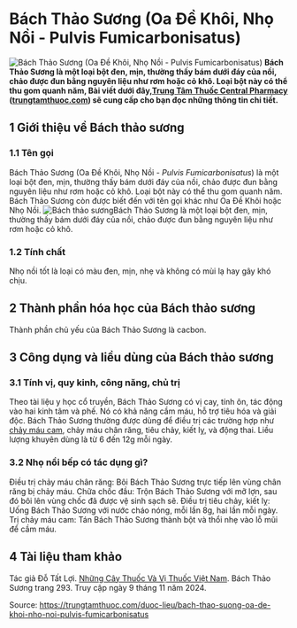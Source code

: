 # Bách Thảo Sương (Oa Đề Khôi, Nhọ Nồi - Pulvis Fumicarbonisatus)

![Bách Thảo Sương \(Oa Đề Khôi, Nhọ Nồi - Pulvis Fumicarbonisatus\)](https://trungtamthuoc.com/images/others/bach-thao-suong-1-5251.jpg)
**Bách Thảo Sương là một loại bột đen, mịn, thường thấy bám dưới đáy của nồi, chảo được đun bằng nguyên liệu như rơm hoặc cỏ khô. Loại bột này có thể thu gom quanh năm, Bài viết dưới đây,[Trung Tâm Thuốc Central Pharmacy](https://trungtamthuoc.com/ "Trung Tâm Thuốc Central Pharmacy") ([trungtamthuoc.com](https://trungtamthuoc.com/ "trungtamthuoc.com")) sẽ cung cấp cho bạn đọc những thông tin chi tiết.**
##  1 Giới thiệu về Bách thảo sương
### 1.1 Tên gọi
Bách Thảo Sương (Oa Đề Khôi, Nhọ Nồi - _Pulvis Fumicarbonisatus_) là một loại bột đen, mịn, thường thấy bám dưới đáy của nồi, chảo được đun bằng nguyên liệu như rơm hoặc cỏ khô. Loại bột này có thể thu gom quanh năm. Bách Thảo Sương còn được biết đến với tên gọi khác như Oa Đề Khôi hoặc Nhọ Nồi.
![Bách thảo sương ](https://trungtamthuoc.com/images/item/bach-thao-suong-2.jpg)Bách Thảo Sương là một loại bột đen, mịn, thường thấy bám dưới đáy của nồi, chảo được đun bằng nguyên liệu như rơm hoặc cỏ khô.
### 1.2 Tính chất
Nhọ nồi tốt là loại có màu đen, mịn, nhẹ và không có mùi lạ hay gây khó chịu.
##  2 Thành phần hóa học của Bách thảo sương
Thành phần chủ yếu của Bách Thảo Sương là cacbon.
##  3 Công dụng và liều dùng của Bách thảo sương
### 3.1 Tính vị, quy kinh, công năng, chủ trị
Theo tài liệu y học cổ truyền, Bách Thảo Sương có vị cay, tính ôn, tác động vào hai kinh tâm và phế. Nó có khả năng cầm máu, hỗ trợ tiêu hóa và giải độc. Bách Thảo Sương thường được dùng để điều trị các trường hợp như [chảy máu cam](https://trungtamthuoc.com/bai-viet/chay-mau-cam-nguyen-nhan-dieu-tri-va-phong-ngua "chảy máu cam"), chảy máu chân răng, tiêu chảy, kiết lỵ, và động thai. Liều lượng khuyên dùng là từ 6 đến 12g mỗi ngày.
### 3.2 Nhọ nồi bếp có tác dụng gì?
Điều trị chảy máu chân răng: Bôi Bách Thảo Sương trực tiếp lên vùng chân răng bị chảy máu.
Chữa chốc đầu: Trộn Bách Thảo Sương với mỡ lợn, sau đó bôi lên vùng chốc đã được vệ sinh sạch sẽ.
Điều trị tiêu chảy, kiết lỵ: Uống Bách Thảo Sương với nước cháo nóng, mỗi lần 8g, hai lần mỗi ngày.
Trị chảy máu cam: Tán Bách Thảo Sương thành bột và thổi nhẹ vào lỗ mũi để cầm máu.
##  4 Tài liệu tham khảo
Tác giả Đỗ Tất Lợi. [Những Cây Thuốc Và Vị Thuốc Việt Nam](https://trungtamthuoc.com/duoc-lieu "Những Cây Thuốc Và Vị Thuốc Việt Nam"). Bách Thảo Sương trang 293. Truy cập ngày 9 tháng 11 năm 2024.


Source: https://trungtamthuoc.com/duoc-lieu/bach-thao-suong-oa-de-khoi-nho-noi-pulvis-fumicarbonisatus